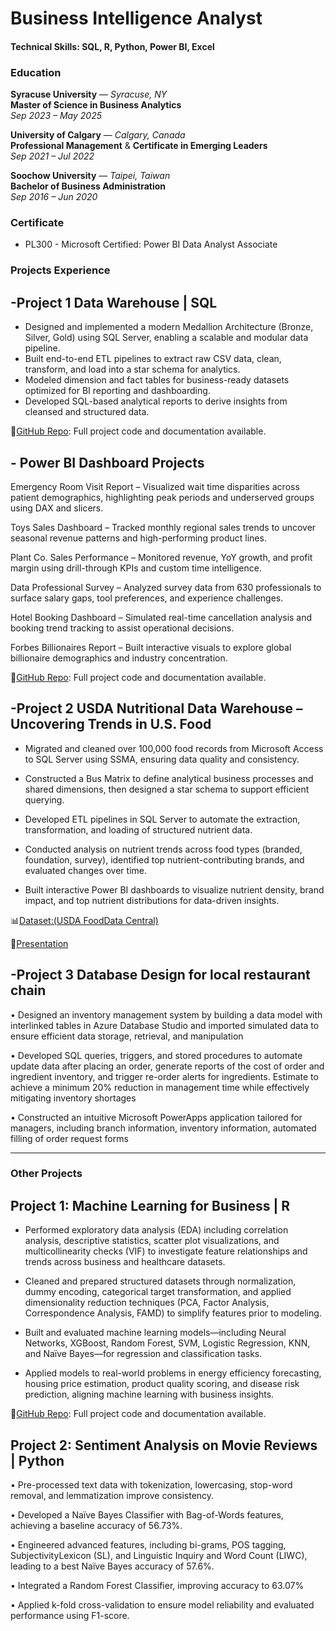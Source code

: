 # Business Intelligence Analyst

#### Technical Skills: SQL, R, Python, Power BI, Excel

###  Education

**Syracuse University** — *Syracuse, NY*  
**Master of Science in Business Analytics**  
*Sep 2023 – May 2025*

**University of Calgary** — *Calgary, Canada*  
**Professional Management** & **Certificate in Emerging Leaders**  
*Sep 2021 – Jul 2022*

**Soochow University** — *Taipei, Taiwan*  
**Bachelor of Business Administration**  
*Sep 2016 – Jun 2020*





### Certificate

- PL300 - Microsoft Certified: Power BI Data Analyst Associate

### Projects Experience
## -Project 1 Data Warehouse | SQL 
- Designed and implemented a modern Medallion Architecture (Bronze, Silver, Gold) using SQL Server, enabling a scalable and modular data pipeline.
- Built end-to-end ETL pipelines to extract raw CSV data, clean, transform, and load into a star schema for analytics.
- Modeled dimension and fact tables for business-ready datasets optimized for BI reporting and dashboarding.
- Developed SQL-based analytical reports to derive insights from cleansed and structured data.

📂[GitHub Repo]( https://github.com/yuan-116/sql-data-warehouse-project/tree/main): Full project code and documentation available.


## - Power BI Dashboard Projects

Emergency Room Visit Report – Visualized wait time disparities across patient demographics, highlighting peak periods and underserved groups using DAX and slicers.

Toys Sales Dashboard – Tracked monthly regional sales trends to uncover seasonal revenue patterns and high-performing product lines.

Plant Co. Sales Performance – Monitored revenue, YoY growth, and profit margin using drill-through KPIs and custom time intelligence.

Data Professional Survey – Analyzed survey data from 630 professionals to surface salary gaps, tool preferences, and experience challenges.

Hotel Booking Dashboard – Simulated real-time cancellation analysis and booking trend tracking to assist operational decisions.

Forbes Billionaires Report – Built interactive visuals to explore global billionaire demographics and industry concentration.

📂[GitHub Repo](https://github.com/yuan-116/power_bi_projects/tree/main): Full project code and documentation available.

## -Project 2 USDA Nutritional Data Warehouse – Uncovering Trends in U.S. Food

- Migrated and cleaned over 100,000 food records from Microsoft Access to SQL Server using SSMA, ensuring data quality and consistency.

- Constructed a Bus Matrix to define analytical business processes and shared dimensions, then designed a star schema to support efficient querying.

- Developed ETL pipelines in SQL Server to automate the extraction, transformation, and loading of structured nutrient data.

- Conducted analysis on nutrient trends across food types (branded, foundation, survey), identified top nutrient-contributing brands, and evaluated changes over time.

- Built interactive Power BI dashboards to visualize nutrient density, brand impact, and top nutrient distributions for data-driven insights.
  
📊[Dataset:(USDA FoodData Central)](https://fdc.nal.usda.gov/)

📂[Presentation](https://prezi.com/view/beC6TVO9VZLn6b1h2xRY/)

## -Project 3 Database Design for local restaurant chain


• Designed an inventory management system by building a data model with interlinked tables in Azure Database Studio
and imported simulated data to ensure efficient data storage, retrieval, and manipulation

• Developed SQL queries, triggers, and stored procedures to automate update data after placing an order, generate reports of
the cost of order and ingredient inventory, and trigger re-order alerts for ingredients. Estimate to achieve a minimum 20%
reduction in management time while effectively mitigating inventory shortages

• Constructed an intuitive Microsoft PowerApps application tailored for managers, including branch information, inventory
information, automated filling of order request forms

---
### Other Projects

## Project 1: Machine Learning for Business | R

- Performed exploratory data analysis (EDA) including correlation analysis, descriptive statistics, scatter plot visualizations, and multicollinearity checks (VIF) to investigate feature relationships and trends across business and healthcare datasets.

- Cleaned and prepared structured datasets through normalization, dummy encoding, categorical target transformation, and applied dimensionality reduction techniques (PCA, Factor Analysis, Correspondence Analysis, FAMD) to simplify features prior to modeling.

- Built and evaluated machine learning models—including Neural Networks, XGBoost, Random Forest, SVM, Logistic Regression, KNN, and Naïve Bayes—for regression and classification tasks.

- Applied models to real-world problems in energy efficiency forecasting, housing price estimation, product quality scoring, and disease risk prediction, aligning machine learning with business insights.

📂[GitHub Repo](https://github.com/yuan-116/MachineLearning_for_Business/tree/main): Full project code and documentation available.

## Project 2: Sentiment Analysis on Movie Reviews | Python

• Pre-processed text data with tokenization, lowercasing, stop-word removal, and lemmatization improve consistency.

• Developed a Naïve Bayes Classifier with Bag-of-Words features, achieving a baseline accuracy of 56.73%.

• Engineered advanced features, including bi-grams, POS tagging, SubjectivityLexicon (SL), and Linguistic Inquiry and
Word Count (LIWC), leading to a best Naïve Bayes accuracy of 57.6%.

• Integrated a Random Forest Classifier, improving accuracy to 63.07%

• Applied k-fold cross-validation to ensure model reliability and evaluated performance using F1-score.

